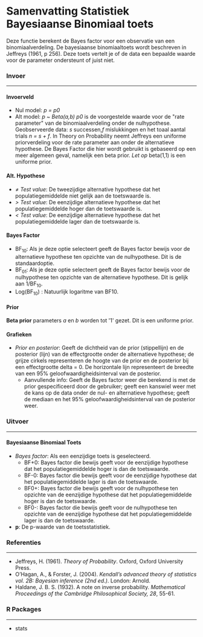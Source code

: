 Samenvatting Statistiek Bayesiaanse Binomiaal toets 
===

Deze functie berekent de Bayes factor voor een observatie van een binomiaalverdeling. De bayesiaanse binomiaaltoets wordt beschreven in Jeffreys (1961, p 256). Deze toets vertelt je of de data een bepaalde waarde voor de parameter ondersteunt of juist niet.

### Invoer
---

#### Invoerveld
- Nul model: *p = p0*
- Alt  model: *p ~ Beta(a,b)*
*p0* is de voorgestelde waarde voor de "rate parameter" van de binomiaalverdeling onder de nulhypothese. Geobserveerde data: *s* successen,*f* mislukkingen en het toaal aantal trials *n = s + f*. In Theory on Probability neemt Jeffreys een uniforme priorverdeling voor de rate parameter aan onder de alternatieve hypothese. De Bayes Factor die hier wordt gebruikt is gebaseerd op een meer algemeen geval, namelijk een beta prior. *Let op* beta(1,1) is een uniforme prior.

#### Alt. Hypothese
- *&ne; Test value*: De tweezijdige alternative hypothese dat het populatiegemiddelde niet gelijk aan de toetswaarde is.
- *&gt; Test value*: De eenzijdige alternatieve hypothese dat het populatiegemiddelde hoger dan de toetswaarde is.
- *&lt; Test value*: De eenzijdige alternatieve hypothese dat het populatiegemiddelde lager dan de toetswaarde is.


#### Bayes Factor
- BF<sub>10</sub>: Als je deze optie selecteert geeft de Bayes factor bewijs voor de alternatieve hypothese ten opzichte van de nulhypothese. Dit is de standaardoptie. 
- BF<sub>01</sub>: Als je deze optie selecteert geeft de Bayes factor bewijs voor de nulhypothese ten opzichte van de alternatieve hypothese. Dit is gelijk aan 1/BF<sub>10</sub>.
- Log(BF<sub>10</sub>) : Natuurlijk logaritme van BF10.

#### Prior
**Beta prior** parameters *a* en *b* worden tot '1' gezet. Dit is een uniforme prior. 

#### Grafieken
- *Prior en posterior*: Geeft de dichtheid van de prior (stippellijn) en de posterior (lijn) van de effectgrootte onder de alternatieve hypothese; de grijze cirkels representeren de hoogte van de prior en de posterior bij een effectgrootte delta = 0. De horizontale lijn representeert de breedte van een 95% geloofwaardigheidsinterval van de posterior.
  - Aanvullende info: Geeft de Bayes factor weer die berekend is met de prior gespecificeerd door de gebruiker; geeft een kanswiel weer met de kans op de data onder de nul- en alternatieve hypothese; geeft de mediaan en het 95% geloofwaardigheidsinterval van de posterior weer.

### Uitvoer 
---
#### Bayesiaanse Binomiaal Toets 
- *Bayes factor*: Als een eenzijdige toets is geselecteerd.
  - BF+0: Bayes factor die bewijs geeft voor de eenzijdige hypothese dat het populatiegemiddelde hoger is dan de toetswaarde.
  - BF-0: Bayes factor die bewijs geeft voor de eenzijdige hypothese dat het populatiegemiddelde lager is dan de toetswaarde.
  - BF0+: Bayes factor die bewijs geeft voor de nulhypothese ten opzichte van de eenzijdige hypothese dat het populatiegemiddelde hoger is dan de toetswaarde.
  - BF0-: Bayes factor die bewijs geeft voor de nulhypothese ten opzichte van de eenzijdige hypothese dat het populatiegemiddelde lager is dan de toetswaarde.
- **p**: De p-waarde van de toetsstatistiek. 

### Referenties
---
- Jeffreys, H. (1961). *Theory of Probability*. Oxford, Oxford University Press.
- O’Hagan, A., & Forster, J. (2004). *Kendall’s advanced theory of statistics vol. 2B: Bayesian inference (2nd ed.)*. London: Arnold.
- Haldane, J. B. S. (1932). A note on inverse probability. *Mathematical Proceedings of the Cambridge Philosophical Society, 28*, 55-61.


### R Packages
---
- stats
